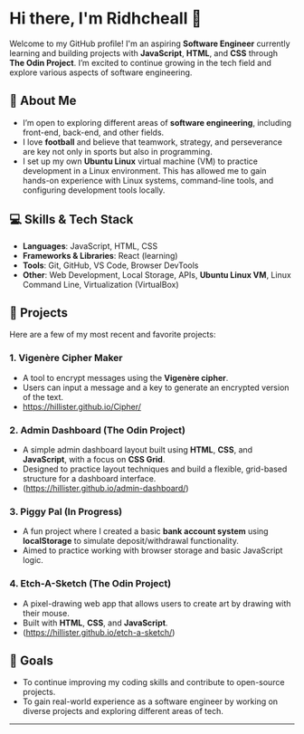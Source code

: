 # Hi there, I'm Ridhcheall 👋

Welcome to my GitHub profile! I'm an aspiring **Software Engineer** currently learning and building projects with **JavaScript**, **HTML**, and **CSS** through **The Odin Project**. I’m excited to continue growing in the tech field and explore various aspects of software engineering.

## 🚀 About Me
- I’m open to exploring different areas of **software engineering**, including front-end, back-end, and other fields.
- I love **football** and believe that teamwork, strategy, and perseverance are key not only in sports but also in programming.
- I set up my own **Ubuntu Linux** virtual machine (VM) to practice development in a Linux environment. This has allowed me to gain hands-on experience with Linux systems, command-line tools, and configuring development tools locally.

## 💻 Skills & Tech Stack
- **Languages**: JavaScript, HTML, CSS
- **Frameworks & Libraries**: React (learning)
- **Tools**: Git, GitHub, VS Code, Browser DevTools
- **Other**: Web Development, Local Storage, APIs, **Ubuntu Linux VM**, Linux Command Line, Virtualization (VirtualBox)

## 🔧 Projects

Here are a few of my most recent and favorite projects:

### 1. **Vigenère Cipher Maker**
   - A tool to encrypt messages using the **Vigenère cipher**.
   - Users can input a message and a key to generate an encrypted version of the text.
   - https://hillister.github.io/Cipher/

### 2. **Admin Dashboard (The Odin Project)**
   - A simple admin dashboard layout built using **HTML**, **CSS**, and **JavaScript**, with a focus on **CSS Grid**.
   - Designed to practice layout techniques and build a flexible, grid-based structure for a dashboard interface.
   - (https://hillister.github.io/admin-dashboard/)

### 3. **Piggy Pal (In Progress)**
   - A fun project where I created a basic **bank account system** using **localStorage** to simulate deposit/withdrawal functionality.
   - Aimed to practice working with browser storage and basic JavaScript logic.
     
### 4. **Etch-A-Sketch (The Odin Project)**
   - A pixel-drawing web app that allows users to create art by drawing with their mouse.
   - Built with **HTML**, **CSS**, and **JavaScript**.
   - (https://hillister.github.io/etch-a-sketch/)

## 🎯 Goals
- To continue improving my coding skills and contribute to open-source projects.
- To gain real-world experience as a software engineer by working on diverse projects and exploring different areas of tech.

---
